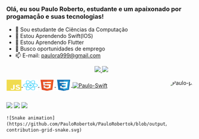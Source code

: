### Olá, eu sou Paulo Roberto, estudante e um apaixonado por progamaçåo e suas tecnologias!

- 🔭 Sou estudante de Ciências da Computação
- 🌱 Estou Aprendendo Swift(IOS)
- 🌱 Estou Aprendendo Flutter
- 🧳 Busco oportunidades de emprego
- 📫 E-mail: paulora999@gmail.com

<div align="center">
  <a href="https://github.com/PauloRobertok">
  <img height="180em" src="https://github-readme-stats.vercel.app/api?username=PauloRobertok&show_icons=true&theme=highcontrast&include_all_commits=true&count_private=true"/>
  <img height="180em" src="https://github-readme-stats.vercel.app/api/top-langs/?username=PauloRobertok&layout=compact&langs_count=7&theme=highcontrast"/>
</div>

</div>
<div style="display: inline_block"><br>
  <img align="center" alt="Paulo-Js" height="30" width="40" src="https://raw.githubusercontent.com/devicons/devicon/master/icons/javascript/javascript-plain.svg">
  <img align="center" alt="Paulo-React" height="30" width="40" src="https://raw.githubusercontent.com/devicons/devicon/master/icons/react/react-original.svg">
  <img align="center" alt="Paulo-HTML" height="30" width="40" src="https://raw.githubusercontent.com/devicons/devicon/master/icons/html5/html5-original.svg">
  <img align="center" alt="Paulo-CSS" height="30" width="40" src="https://raw.githubusercontent.com/devicons/devicon/master/icons/css3/css3-original.svg">
  <img align="center" alt="Paulo-Swift" height="30" width="40" src="https://cdn.jsdelivr.net/gh/devicons/devicon/icons/swift/swift-original.svg"/>
  <img align="right" alt="Paulo-pic" height="150" style="border-radius:50px;" src="https://cdn.picrew.me/shareImg/org/202301/338224_h8ioKMUo.png">
</div>
  
  ##
  
  <div>
  <a href="https://www.instagram.com/paulo.roberto10/" target="_blank"><img src="https://img.shields.io/badge/-Instagram-%23E4405F?style=for-the-badge&logo=instagram&logoColor=white" target="_blank"></a>
  <a href = "mailto:paulora999@gmail.com"><img src="https://img.shields.io/badge/-Gmail-%23333?style=for-the-badge&logo=gmail&logoColor=white" target="_blank"></a>
  <a href="https://www.linkedin.com/in/paulo-roberto-700a45220/" target="_blank"><img src="https://img.shields.io/badge/-LinkedIn-%230077B5?style=for-the-badge&logo=linkedin&logoColor=white" target="_blank"></a> 
  
    ![Snake animation](https://github.com/PauloRobertok/PauloRobertok/blob/output/github-contribution-grid-snake.svg)

  </div>
